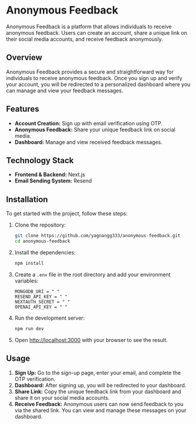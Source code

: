# Anonymous Feedback

Anonymous Feedback is a platform that allows individuals to receive anonymous feedback. Users can create an account, share a unique link on their social media accounts, and receive feedback anonymously.


## Overview

Anonymous Feedback provides a secure and straightforward way for individuals to receive anonymous feedback. Once you sign up and verify your account, you will be redirected to a personalized dashboard where you can manage and view your feedback messages.

## Features

- **Account Creation:** Sign up with email verification using OTP.
- **Anonymous Feedback:** Share your unique feedback link on social media.
- **Dashboard:** Manage and view received feedback messages.

## Technology Stack

- **Frontend & Backend:** Next.js
- **Email Sending System:** Resend

## Installation

To get started with the project, follow these steps:

1. Clone the repository:

    ```bash
    git clone https://github.com/yagnangg333/anonymous-feedback.git
    cd anonymous-feedback
    ```

2. Install the dependencies:

    ```bash
    npm install
    ```

3. Create a `.env` file in the root directory and add your environment variables:

    ```env
    MONGODB_URI = " "
    RESEND_API_KEY = " "
    NEXTAUTH_SECRET = " "
    OPENAI_API_KEY = " "
    ```

4. Run the development server:

    ```bash
    npm run dev
    ```

5. Open [http://localhost:3000](http://localhost:3000) with your browser to see the result.

## Usage

1. **Sign Up:** Go to the sign-up page, enter your email, and complete the OTP verification.
2. **Dashboard:** After signing up, you will be redirected to your dashboard.
3. **Share Link:** Copy the unique feedback link from your dashboard and share it on your social media accounts.
4. **Receive Feedback:** Anonymous users can now send feedback to you via the shared link. You can view and manage these messages on your dashboard.
